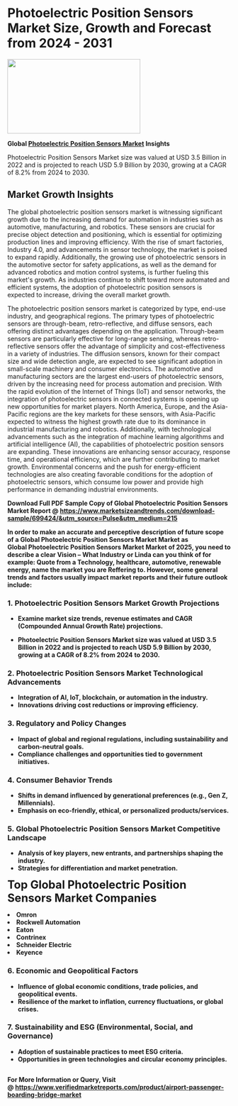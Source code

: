 <H1>Photoelectric Position Sensors Market Size, Growth and Forecast from 2024 - 2031</H1><img class="aligncenter size-medium wp-image-584254" src="https://thirdeyenews.in/wp-content/uploads/2024/09/Global-Market-Research-300x168.jpeg" alt="" width="300" height="168" /><p><strong>Global&nbsp;<a href="https://www.marketsizeandtrends.com/download-sample/699424/&amp;utm_source=Pulse&amp;utm_medium=215">Photoelectric Position Sensors Market</a> Insights</strong></p><p>Photoelectric Position Sensors Market size was valued at USD 3.5 Billion in 2022 and is projected to reach USD 5.9 Billion by 2030, growing at a CAGR of 8.2% from 2024 to 2030.</p><p><h2>Market Growth Insights</h2> The global photoelectric position sensors market is witnessing significant growth due to the increasing demand for automation in industries such as automotive, manufacturing, and robotics. These sensors are crucial for precise object detection and positioning, which is essential for optimizing production lines and improving efficiency. With the rise of smart factories, Industry 4.0, and advancements in sensor technology, the market is poised to expand rapidly. Additionally, the growing use of photoelectric sensors in the automotive sector for safety applications, as well as the demand for advanced robotics and motion control systems, is further fueling this market's growth. As industries continue to shift toward more automated and efficient systems, the adoption of photoelectric position sensors is expected to increase, driving the overall market growth. <p><strong></strong></p> The photoelectric position sensors market is categorized by type, end-use industry, and geographical regions. The primary types of photoelectric sensors are through-beam, retro-reflective, and diffuse sensors, each offering distinct advantages depending on the application. Through-beam sensors are particularly effective for long-range sensing, whereas retro-reflective sensors offer the advantage of simplicity and cost-effectiveness in a variety of industries. The diffusion sensors, known for their compact size and wide detection angle, are expected to see significant adoption in small-scale machinery and consumer electronics. The automotive and manufacturing sectors are the largest end-users of photoelectric sensors, driven by the increasing need for process automation and precision. With the rapid evolution of the Internet of Things (IoT) and sensor networks, the integration of photoelectric sensors in connected systems is opening up new opportunities for market players. North America, Europe, and the Asia-Pacific regions are the key markets for these sensors, with Asia-Pacific expected to witness the highest growth rate due to its dominance in industrial manufacturing and robotics. Additionally, with technological advancements such as the integration of machine learning algorithms and artificial intelligence (AI), the capabilities of photoelectric position sensors are expanding. These innovations are enhancing sensor accuracy, response time, and operational efficiency, which are further contributing to market growth. Environmental concerns and the push for energy-efficient technologies are also creating favorable conditions for the adoption of photoelectric sensors, which consume low power and provide high performance in demanding industrial environments. <p><strong></p><p><span class=""><strong>Download Full PDF Sample Copy of Global Photoelectric Position Sensors Market Report</strong> @ <a href="https://www.marketsizeandtrends.com/download-sample/699424/&amp;utm_source=Pulse&amp;utm_medium=215" target="_blank">https://www.marketsizeandtrends.com/download-sample/699424/&amp;utm_source=Pulse&amp;utm_medium=215</a></span></p><p>In order to make an accurate and perceptive description of future scope of a Global&nbsp;Photoelectric Position Sensors Market Market as Global&nbsp;Photoelectric Position Sensors Market Market of 2025, you need to describe a clear Vision &ndash; What Industry or Linda can you think of for example: Quote from a Technology, healthcare, automotive, renewable energy, name the market you are Reffering to. However, some general trends and factors usually impact market reports and their future outlook include:</p><h3>1.&nbsp;<strong>Photoelectric Position Sensors Market Growth Projections</strong></h3><ul><li>Examine market size trends, revenue estimates and CAGR (Compounded Annual Growth Rate) projections.</li><li><p>Photoelectric Position Sensors Market size was valued at USD 3.5 Billion in 2022 and is projected to reach USD 5.9 Billion by 2030, growing at a CAGR of 8.2% from 2024 to 2030.</p></li></ul><h3>2.&nbsp;<strong>Photoelectric Position Sensors Market Technological Advancements</strong></h3><ul><li>Integration of AI, IoT, blockchain, or automation in the industry.</li><li>Innovations driving cost reductions or improving efficiency.</li></ul><h3>3.&nbsp;<strong>Regulatory and Policy Changes</strong></h3><ul><li>Impact of global and regional regulations, including sustainability and carbon-neutral goals.</li><li>Compliance challenges and opportunities tied to government initiatives.</li></ul><h3>4.&nbsp;<strong>Consumer Behavior Trends</strong></h3><ul><li>Shifts in demand influenced by generational preferences (e.g., Gen Z, Millennials).</li><li>Emphasis on eco-friendly, ethical, or personalized products/services.</li></ul><h3>5.&nbsp;<strong>Global Photoelectric Position Sensors Market Competitive Landscape</strong></h3><ul><li>Analysis of key players, new entrants, and partnerships shaping the industry.</li><li>Strategies for differentiation and market penetration.</li></ul><p data-pm-slice="1 1 []"><span style="color: inherit; font-family: inherit; font-size: 25px;">Top Global Photoelectric Position Sensors Market Companies</span></p><div class="" data-test-id=""><p><li>Omron</li><li> Rockwell Automation</li><li> Eaton</li><li> Contrinex</li><li> Schneider Electric</li><li> Keyence</li></p></div><h3>6.&nbsp;<strong>Economic and Geopolitical Factors</strong></h3><ul><li>Influence of global economic conditions, trade policies, and geopolitical events.</li><li>Resilience of the market to inflation, currency fluctuations, or global crises.</li></ul><h3>7.&nbsp;<strong>Sustainability and ESG (Environmental, Social, and Governance)</strong></h3><ul><li>Adoption of sustainable practices to meet ESG criteria.</li><li>Opportunities in green technologies and circular economy principles.</li></ul><h2><strong style="font-size: 14px;">For More Information or Query, Visit @&nbsp;</strong><a style="background-color: #ffffff; font-size: 14px;" href="https://www.marketsizeandtrends.com/report/photoelectric-position-sensors-market/" target="_blank">https://www.verifiedmarketreports.com/product/airport-passenger-boarding-bridge-market</a></h2>
